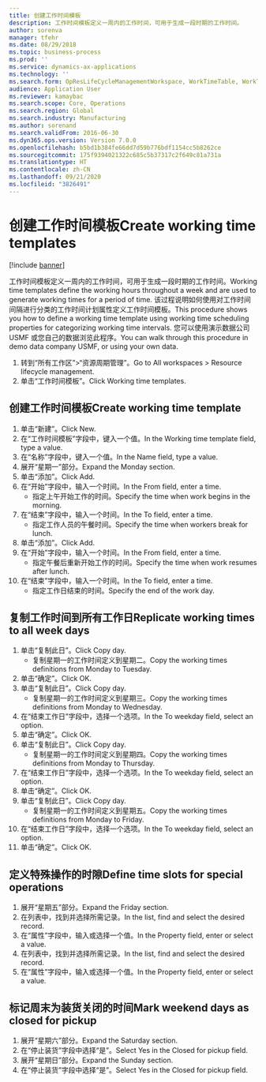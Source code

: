 ```yaml
---
title: 创建工作时间模板
description: 工作时间模板定义一周内的工作时间，可用于生成一段时期的工作时间。
author: sorenva
manager: tfehr
ms.date: 08/29/2018
ms.topic: business-process
ms.prod: ''
ms.service: dynamics-ax-applications
ms.technology: ''
ms.search.form: OpResLifeCycleManagementWorkspace, WorkTimeTable, WorkTimeCopyDayDialog, WorkPeriodTemplate
audience: Application User
ms.reviewer: kamaybac
ms.search.scope: Core, Operations
ms.search.region: Global
ms.search.industry: Manufacturing
ms.author: sorenand
ms.search.validFrom: 2016-06-30
ms.dyn365.ops.version: Version 7.0.0
ms.openlocfilehash: b5bd1b384fe66dd7d59b776bdf1154cc5b8262ce
ms.sourcegitcommit: 175f9394021322c685c5b37317c2f649c81a731a
ms.translationtype: HT
ms.contentlocale: zh-CN
ms.lasthandoff: 09/21/2020
ms.locfileid: "3826491"
---
```

# <a name="create-working-time-templates"></a><span data-ttu-id="70bb6-103">创建工作时间模板</span><span class="sxs-lookup"><span data-stu-id="70bb6-103">Create working time templates</span></span>

[!include [banner](../../includes/banner.md)]

<span data-ttu-id="70bb6-104">工作时间模板定义一周内的工作时间，可用于生成一段时期的工作时间。</span><span class="sxs-lookup"><span data-stu-id="70bb6-104">Working time templates define the working hours throughout a week and are used to generate working times for a period of time.</span></span> <span data-ttu-id="70bb6-105">该过程说明如何使用对工作时间间隔进行分类的工作时间计划属性定义工作时间模板。</span><span class="sxs-lookup"><span data-stu-id="70bb6-105">This procedure shows you how to define a working time template using working time scheduling properties for categorizing working time intervals.</span></span> <span data-ttu-id="70bb6-106">您可以使用演示数据公司 USMF 或您自己的数据浏览此程序。</span><span class="sxs-lookup"><span data-stu-id="70bb6-106">You can walk through this procedure in demo data company USMF, or using your own data.</span></span>

1. <span data-ttu-id="70bb6-107">转到“所有工作区”>“资源周期管理”。</span><span class="sxs-lookup"><span data-stu-id="70bb6-107">Go to All workspaces > Resource lifecycle management.</span></span>
2. <span data-ttu-id="70bb6-108">单击“工作时间模板”。</span><span class="sxs-lookup"><span data-stu-id="70bb6-108">Click Working time templates.</span></span>

## <a name="create-working-time-template"></a><span data-ttu-id="70bb6-109">创建工作时间模板</span><span class="sxs-lookup"><span data-stu-id="70bb6-109">Create working time template</span></span>
1. <span data-ttu-id="70bb6-110">单击“新建”。</span><span class="sxs-lookup"><span data-stu-id="70bb6-110">Click New.</span></span>
2. <span data-ttu-id="70bb6-111">在“工作时间模板”字段中，键入一个值。</span><span class="sxs-lookup"><span data-stu-id="70bb6-111">In the Working time template field, type a value.</span></span>
3. <span data-ttu-id="70bb6-112">在“名称”字段中，键入一个值。</span><span class="sxs-lookup"><span data-stu-id="70bb6-112">In the Name field, type a value.</span></span>
4. <span data-ttu-id="70bb6-113">展开“星期一”部分。</span><span class="sxs-lookup"><span data-stu-id="70bb6-113">Expand the Monday section.</span></span>
5. <span data-ttu-id="70bb6-114">单击“添加”。</span><span class="sxs-lookup"><span data-stu-id="70bb6-114">Click Add.</span></span>
6. <span data-ttu-id="70bb6-115">在“开始”字段中，输入一个时间。</span><span class="sxs-lookup"><span data-stu-id="70bb6-115">In the From field, enter a time.</span></span>
    * <span data-ttu-id="70bb6-116">指定上午开始工作的时间。</span><span class="sxs-lookup"><span data-stu-id="70bb6-116">Specify the time when work begins in the morning.</span></span>  
7. <span data-ttu-id="70bb6-117">在“结束”字段中，输入一个时间。</span><span class="sxs-lookup"><span data-stu-id="70bb6-117">In the To field, enter a time.</span></span>
    * <span data-ttu-id="70bb6-118">指定工作人员的午餐时间。</span><span class="sxs-lookup"><span data-stu-id="70bb6-118">Specify the time when workers break for lunch.</span></span>  
8. <span data-ttu-id="70bb6-119">单击“添加”。</span><span class="sxs-lookup"><span data-stu-id="70bb6-119">Click Add.</span></span>
9. <span data-ttu-id="70bb6-120">在“开始”字段中，输入一个时间。</span><span class="sxs-lookup"><span data-stu-id="70bb6-120">In the From field, enter a time.</span></span>
    * <span data-ttu-id="70bb6-121">指定午餐后重新开始工作的时间。</span><span class="sxs-lookup"><span data-stu-id="70bb6-121">Specify the time when work resumes after lunch.</span></span>  
10. <span data-ttu-id="70bb6-122">在“结束”字段中，输入一个时间。</span><span class="sxs-lookup"><span data-stu-id="70bb6-122">In the To field, enter a time.</span></span>
    * <span data-ttu-id="70bb6-123">指定工作日结束的时间。</span><span class="sxs-lookup"><span data-stu-id="70bb6-123">Specify the end of the work day.</span></span>  

## <a name="replicate-working-times-to-all-week-days"></a><span data-ttu-id="70bb6-124">复制工作时间到所有工作日</span><span class="sxs-lookup"><span data-stu-id="70bb6-124">Replicate working times to all week days</span></span>
1. <span data-ttu-id="70bb6-125">单击“复制此日”。</span><span class="sxs-lookup"><span data-stu-id="70bb6-125">Click Copy day.</span></span>
    * <span data-ttu-id="70bb6-126">复制星期一的工作时间定义到星期二。</span><span class="sxs-lookup"><span data-stu-id="70bb6-126">Copy the working times definitions from Monday to Tuesday.</span></span>  
2. <span data-ttu-id="70bb6-127">单击“确定”。</span><span class="sxs-lookup"><span data-stu-id="70bb6-127">Click OK.</span></span>
3. <span data-ttu-id="70bb6-128">单击“复制此日”。</span><span class="sxs-lookup"><span data-stu-id="70bb6-128">Click Copy day.</span></span>
    * <span data-ttu-id="70bb6-129">复制星期一的工作时间定义到星期三。</span><span class="sxs-lookup"><span data-stu-id="70bb6-129">Copy the working times definitions from Monday to Wednesday.</span></span>  
4. <span data-ttu-id="70bb6-130">在“结束工作日”字段中，选择一个选项。</span><span class="sxs-lookup"><span data-stu-id="70bb6-130">In the To weekday field, select an option.</span></span>
5. <span data-ttu-id="70bb6-131">单击“确定”。</span><span class="sxs-lookup"><span data-stu-id="70bb6-131">Click OK.</span></span>
6. <span data-ttu-id="70bb6-132">单击“复制此日”。</span><span class="sxs-lookup"><span data-stu-id="70bb6-132">Click Copy day.</span></span>
    * <span data-ttu-id="70bb6-133">复制星期一的工作时间定义到星期四。</span><span class="sxs-lookup"><span data-stu-id="70bb6-133">Copy the working times definitions from Monday to Thursday.</span></span>  
7. <span data-ttu-id="70bb6-134">在“结束工作日”字段中，选择一个选项。</span><span class="sxs-lookup"><span data-stu-id="70bb6-134">In the To weekday field, select an option.</span></span>
8. <span data-ttu-id="70bb6-135">单击“确定”。</span><span class="sxs-lookup"><span data-stu-id="70bb6-135">Click OK.</span></span>
9. <span data-ttu-id="70bb6-136">单击“复制此日”。</span><span class="sxs-lookup"><span data-stu-id="70bb6-136">Click Copy day.</span></span>
    * <span data-ttu-id="70bb6-137">复制星期一的工作时间定义到星期五。</span><span class="sxs-lookup"><span data-stu-id="70bb6-137">Copy the working times definitions from Monday to Friday.</span></span>  
10. <span data-ttu-id="70bb6-138">在“结束工作日”字段中，选择一个选项。</span><span class="sxs-lookup"><span data-stu-id="70bb6-138">In the To weekday field, select an option.</span></span>
11. <span data-ttu-id="70bb6-139">单击“确定”。</span><span class="sxs-lookup"><span data-stu-id="70bb6-139">Click OK.</span></span>

## <a name="define-time-slots-for-special-operations"></a><span data-ttu-id="70bb6-140">定义特殊操作的时隙</span><span class="sxs-lookup"><span data-stu-id="70bb6-140">Define time slots for special operations</span></span>
1. <span data-ttu-id="70bb6-141">展开“星期五”部分。</span><span class="sxs-lookup"><span data-stu-id="70bb6-141">Expand the Friday section.</span></span>
2. <span data-ttu-id="70bb6-142">在列表中，找到并选择所需记录。</span><span class="sxs-lookup"><span data-stu-id="70bb6-142">In the list, find and select the desired record.</span></span>
3. <span data-ttu-id="70bb6-143">在“属性”字段中，输入或选择一个值。</span><span class="sxs-lookup"><span data-stu-id="70bb6-143">In the Property field, enter or select a value.</span></span>
4. <span data-ttu-id="70bb6-144">在列表中，找到并选择所需记录。</span><span class="sxs-lookup"><span data-stu-id="70bb6-144">In the list, find and select the desired record.</span></span>
5. <span data-ttu-id="70bb6-145">在“属性”字段中，输入或选择一个值。</span><span class="sxs-lookup"><span data-stu-id="70bb6-145">In the Property field, enter or select a value.</span></span>

## <a name="mark-weekend-days-as-closed-for-pickup"></a><span data-ttu-id="70bb6-146">标记周末为装货关闭的时间</span><span class="sxs-lookup"><span data-stu-id="70bb6-146">Mark weekend days as closed for pickup</span></span>
1. <span data-ttu-id="70bb6-147">展开“星期六”部分。</span><span class="sxs-lookup"><span data-stu-id="70bb6-147">Expand the Saturday section.</span></span>
2. <span data-ttu-id="70bb6-148">在“停止装货”字段中选择“是”。</span><span class="sxs-lookup"><span data-stu-id="70bb6-148">Select Yes in the Closed for pickup field.</span></span>
3. <span data-ttu-id="70bb6-149">展开“星期日”部分。</span><span class="sxs-lookup"><span data-stu-id="70bb6-149">Expand the Sunday section.</span></span>
4. <span data-ttu-id="70bb6-150">在“停止装货”字段中选择“是”。</span><span class="sxs-lookup"><span data-stu-id="70bb6-150">Select Yes in the Closed for pickup field.</span></span>

